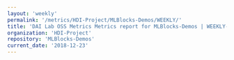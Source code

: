 ```yaml
---
layout: 'weekly'
permalink: '/metrics/HDI-Project/MLBlocks-Demos/WEEKLY/'
title: 'DAI Lab OSS Metrics Metrics report for MLBlocks-Demos | WEEKLY-REPORT-2018-12-23'
organization: 'HDI-Project'
repository: 'MLBlocks-Demos'
current_date: '2018-12-23'
---
```

